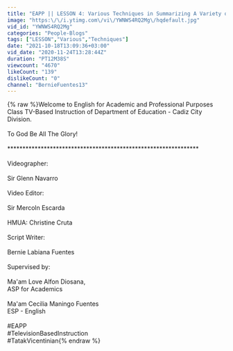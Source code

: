 ```yaml
---
title: "EAPP || LESSON 4: Various Techniques in Summarizing A Variety of Academic Text."
image: "https:\/\/i.ytimg.com\/vi\/YWNWS4RQ2Mg\/hqdefault.jpg"
vid_id: "YWNWS4RQ2Mg"
categories: "People-Blogs"
tags: ["LESSON","Various","Techniques"]
date: "2021-10-18T13:09:36+03:00"
vid_date: "2020-11-24T13:28:44Z"
duration: "PT12M38S"
viewcount: "4670"
likeCount: "139"
dislikeCount: "0"
channel: "BernieFuentes13"
---
```

{% raw %}Welcome to English for Academic and Professional Purposes Class TV-Based Instruction of Department of Education - Cadiz City Division.<br /><br />To God Be All The Glory!<br /><br />***************************************************************<br /><br />Videographer:<br /><br />Sir Glenn Navarro<br /><br />Video Editor:<br /><br />Sir Mercoln Escarda<br /><br />HMUA: Christine Cruta<br /><br />Script Writer:<br /><br />Bernie Labiana Fuentes<br /><br />Supervised by:<br /><br />Ma'am Love Alfon Diosana,<br />ASP for Academics<br /><br />Ma'am Cecilia Maningo Fuentes<br />ESP - English<br /><br />#EAPP<br />#TelevisionBasedInstruction<br />#TatakVicentinian{% endraw %}
